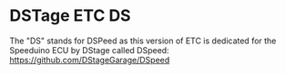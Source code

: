 # DSTage ETC DS
The "DS" stands for DSPeed as this version of ETC is dedicated for the Speeduino ECU by DStage called DSpeed: https://github.com/DStageGarage/DSpeed
